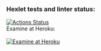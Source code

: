 ### Hexlet tests and linter status:
[![Actions Status](https://github.com/northernchar/php-project-lvl3/workflows/hexlet-check/badge.svg)](https://github.com/northernchar/php-project-lvl3/actions)\
Examine at Heroku:\
\
[![Examine at Heroku](https://img.shields.io/badge/heroku-%23430098.svg?style=for-the-badge&logo=heroku&logoColor=white)](https://calm-waters-63670.herokuapp.com)
